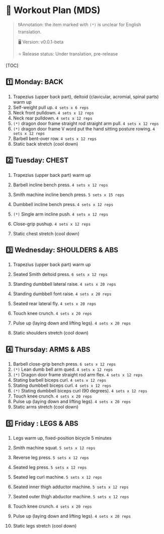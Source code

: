 # :muscle: Workout Plan (MDS)

> :exclamation:Annotation: the item marked with `(*)` is unclear for English translation.
>
> :desktop_computer: Version: v0.0.1-beta
>
> :star: Release status: Under translation, pre-release

[TOC]



## :one: Monday: BACK

1. Trapezius (upper back part), deltoid (clavicular, acromial, spinal parts) warm up
2. Self-weight pull up. `4 sets x 6 reps`
3. Neck front pulldown. `4 sets x 12 reps`
4. Neck rear pulldown. `4 sets x 12 reps`
5. `(*)` dragon door frame straight rod straight arm pull. `4 sets x 12 reps`
6. `(*)` dragon door frame V word put the hand sitting posture rowing. `4 sets x 12 reps`
7. Barbell bent-over row. `4 sets x 12 reps`
8. Static back stretch (cool down)

## :two: Tuesday: CHEST

1. Trapezius (upper back part) warm up
2. Barbell incline bench press. `4 sets x 12 reps`

3. Smith machine incline bench press. `5 sets x 15 reps`

4. Dumbbell incline bench press. `4 sets x 12 reps`

5. `(*)` Single arm incline push. `4 sets x 12 reps`
6. Close-grip pushup. `4 sets x 12 reps`

7. Static chest stretch (cool down)

## :three: Wednesday: SHOULDERS & ABS

1. Trapezius (upper back part) warm up
2. Seated Smith deltoid press. `6 sets x 12 reps`
3. Standing dumbbell lateral raise. `4 sets x 20 reps`

4. Standing dumbbell font raise. `4 sets x 20 reps`

5. Seated rear lateral fly. `4 sets x 20 reps`

6. Touch knee crunch. `4 sets x 20 reps`

7. Pulse up (laying down and lifting legs). `4 sets x 20 reps`

8. Static shoulders stretch (cool down)

## :four: Thursday: ARMS & ABS

1. Barbell close-grip bench press. `6 sets x 12 reps`
2. `(*)` Lean dumb bell arm qued. `4 sets x 12 reps`
3. `(*)` Dragon door frame straight rod arm flex. `4 sets x 12 reps`
4. Stating barbell biceps curl. `4 sets x 12 reps`
5. Stating dumbbell biceps curl. `4 sets x 12 reps`
6. `(*)` Stating dumbbell biceps curl (90 degrees). `4 sets x 12 reps`
7. Touch knee crunch. `4 sets x 20 reps`
8. Pulse up (laying down and lifting legs). `4 sets x 20 reps`
9. Static arms stretch (cool down)

## :five: Friday : LEGS & ABS

1. Legs warm up, fixed-position bicycle 5 minutes
2. Smith machine squat. `5 sets x 12 reps`

3. Reverse leg press. `5 sets x 12 reps`

4. Seated leg press. `5 sets x 12 reps`

5. Seated leg curl machine. `5 sets x 12 reps`

6. Seated inner thigh adductor machine. `5 sets x 12 reps`

7. Seated outer thigh abductor machine. `5 sets x 12 reps`

8. Touch knee crunch. `4 sets x 20 reps`

9. Pulse up (laying down and lifting legs). `4 sets x 20 reps`
10. Static legs stretch (cool down)



